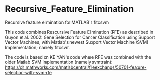 # Recursive_Feature_Elimination
Recursive feature elimination for MATLAB's fitcsvm

This code combines Rescursive Feature Elimination (RFE) as described in Guyon et al. 2002: Gene Selection for Cancer 
Classification using Support Vector Machines, with Matlab's newest Support Vector Machine (SVM) Implementation; namely fitcsvm.

The code is based on KE YAN's code where RFE was combined with the older Matlab SVM implementation (namely svmtrain):
https://ch.mathworks.com/matlabcentral/fileexchange/50701-feature-selection-with-svm-rfe


